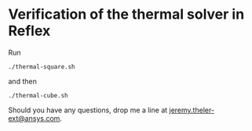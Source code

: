 # Verification of the thermal solver in Reflex

Run

```
./thermal-square.sh
```

and then

```
./thermal-cube.sh
```

Should you have any questions, drop me a line at <jeremy.theler-ext@ansys.com>.
